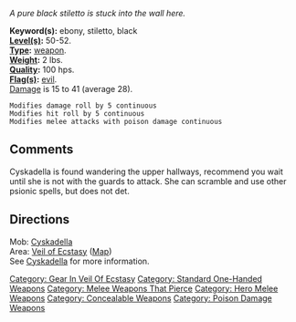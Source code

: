 *A pure black stiletto is stuck into the wall here.*

**Keyword(s):** ebony, stiletto, black  
**[Level(s)](Object_Level.md "wikilink"):** 50-52.  
**[Type](:Category:_Object_Types.md "wikilink"):**
[weapon](:Category:_Melee_Weapons.md "wikilink").  
**[Weight](Object_Weight.md "wikilink"):** 2 lbs.  
**[Quality](Object_Quality.md "wikilink"):** 100 hps.  
**[Flag(s)](:Category:_Object_Flags.md "wikilink"):**
[evil](Evil_Flag.md "wikilink").  
[Damage](Melee_Weapon_Values.md "wikilink") is 15 to 41 (average 28).

`Modifies damage roll by 5 continuous`  
`Modifies hit roll by 5 continuous`  
`Modifies melee attacks with poison damage continuous`

## Comments

Cyskadella is found wandering the upper hallways, recommend you wait
until she is not with the guards to attack. She can scramble and use
other psionic spells, but does not det.

## Directions

Mob: [Cyskadella](Cyskadella "wikilink")  
Area: [Veil of Ecstasy](:Category:_Veil_Of_Ecstasy.md "wikilink")
([Map](Veil_Of_Ecstasy_Map.md "wikilink"))  
See [Cyskadella](Cyskadella.md "wikilink") for more information.  

[Category: Gear In Veil Of
Ecstasy](Category:_Gear_In_Veil_Of_Ecstasy "wikilink") [Category:
Standard One-Handed
Weapons](Category:_Standard_One-Handed_Weapons "wikilink") [Category:
Melee Weapons That
Pierce](Category:_Melee_Weapons_That_Pierce "wikilink") [Category: Hero
Melee Weapons](Category:_Hero_Melee_Weapons "wikilink") [Category:
Concealable Weapons](Category:_Concealable_Weapons "wikilink")
[Category: Poison Damage
Weapons](Category:_Poison_Damage_Weapons "wikilink")
